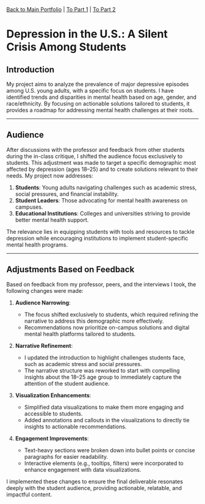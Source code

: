 [Back to Main Portfolio](README.md) | [To Part 1](final_project_Aagam.md) | [To Part 2](final_project_Aagam2.md)

# Depression in the U.S.: A Silent Crisis Among Students

## **Introduction**
My project aims to analyze the prevalence of major depressive episodes among U.S. young adults, with a specific focus on students. I have identified trends and disparities in mental health based on age, gender, and race/ethnicity. By focusing on actionable solutions tailored to students, it provides a roadmap for addressing mental health challenges at their roots.

---

## **Audience**
After discussions with the professor and feedback from other students during the in-class critique, I shifted the audience focus exclusively to students. This adjustment was made to target a specific demographic most affected by depression (ages 18–25) and to create solutions relevant to their needs. My project now addresses:
1. **Students**: Young adults navigating challenges such as academic stress, social pressures, and financial instability.
2. **Student Leaders**: Those advocating for mental health awareness on campuses.
3. **Educational Institutions**: Colleges and universities striving to provide better mental health support.

The relevance lies in equipping students with tools and resources to tackle depression while encouraging institutions to implement student-specific mental health programs.

---

## **Adjustments Based on Feedback**
Based on feedback from my professor, peers, and the interviews I took, the following changes were made:
1. **Audience Narrowing**:
   - The focus shifted exclusively to students, which required refining the narrative to address this demographic more effectively.
   - Recommendations now prioritize on-campus solutions and digital mental health platforms tailored to students.

2. **Narrative Refinement**:
   - I updated the introduction to highlight challenges students face, such as academic stress and social pressures.
   - The narrative structure was reworked to start with compelling insights about the 18–25 age group to immediately capture the attention of the student audience.

3. **Visualization Enhancements**:
   - Simplified data visualizations to make them more engaging and accessible to students.
   - Added annotations and callouts in the visualizations to directly tie insights to actionable recommendations.

4. **Engagement Improvements**:
   - Text-heavy sections were broken down into bullet points or concise paragraphs for easier readability.
   - Interactive elements (e.g., tooltips, filters) were incorporated to enhance engagement with data visualizations.

I implemented these changes to ensure the final deliverable resonates deeply with the student audience, providing actionable, relatable, and impactful content.


